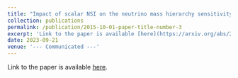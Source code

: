 ```yaml
---
title: "Impact of scalar NSI on the neutrino mass hierarchy sensitivity at DUNE, T2HK and T2HKK"
collection: publications
permalink: /publication/2015-10-01-paper-title-number-3
excerpt: 'Link to the paper is available [here](https://arxiv.org/abs/2309.12249).'
date: 2023-09-21
venue: '--- Communicated ---'
---
```


Link to the paper is available [here](https://arxiv.org/abs/2309.12249).
